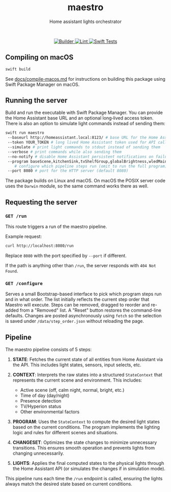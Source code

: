 <div align="center">
<h1>maestro</h1>
Home assistant lights orchestrator
</div>

&nbsp;

<p align="center">
  <a href="https://github.com/lucasfeijo/hass-maestro/actions/workflows/builder.yaml">
    <img alt="Builder" src="https://github.com/lucasfeijo/hass-maestro/actions/workflows/builder.yaml/badge.svg" />
  </a>
  <a href="https://github.com/lucasfeijo/hass-maestro/actions/workflows/lint.yaml">
    <img alt="Lint" src="https://github.com/lucasfeijo/hass-maestro/actions/workflows/lint.yaml/badge.svg" />
  </a>
  <a href="https://github.com/lucasfeijo/hass-maestro/actions/workflows/swift-tests.yaml">
    <img alt="Swift Tests" src="https://github.com/lucasfeijo/hass-maestro/actions/workflows/swift-tests.yaml/badge.svg" />
  </a>
</p>

## Compiling on macOS

```sh
swift build
```

See [docs/compile-macos.md](docs/compile-macos.md) for instructions on building
this package using Swift Package Manager on macOS.

## Running the server

Build and run the executable with Swift Package Manager. You can provide the
Home Assistant base URL and an optional long‑lived access token. There is also
an option to simulate light commands instead of sending them:

```sh
swift run maestro
 --baseurl http://homeassistant.local:8123/ # base URL for the Home Assistant instance. The default is `http://homeassistant.local:8123/`
 --token YOUR_TOKEN # long lived Home Assistant token used for API calls
 --simulate # print light commands to stdout instead of sending them
 --verbose # print commands while also sending them
 --no-notify # disable Home Assistant persistent notifications on failures
 --program baseScene,kitchenSink,tvShelfGroup,globalBrightness,wledMain \
    # configure which pipeline steps run (omit to run the full program)
 --port 8080 # port for the HTTP server (default 8080)
```

The package builds on Linux and macOS. On macOS the POSIX server code uses the
`Darwin` module, so the same command works there as well.

## Requesting the server

### `GET /run`

This route triggers a run of the maestro pipeline.

Example request:

```bash
curl http://localhost:8080/run
```
Replace `8080` with the port specified by `--port` if different.

If the path is anything other than `/run`, the server responds with `404 Not
Found`.

### `GET /configure`

Serves a small Bootstrap-based interface to pick which program steps run and
in what order. The list initially reflects the current step order that Maestro
will execute. Steps can be removed, dragged to reorder and re-added from a
"Removed" list. A "Reset" button restores the command-line defaults. Changes
are posted asynchronously using `fetch` so the selection is saved under
`/data/step_order.json` without reloading the page.

## Pipeline

The maestro pipeline consists of 5 steps:

1. **STATE**: Fetches the current state of all entities from Home Assistant via the API. This includes light states, sensors, input selects, etc.

2. **CONTEXT**: Interprets the raw states into a structured `StateContext` that represents the current scene and environment. This includes:
   - Active scene (off, calm night, normal, bright, etc.)
   - Time of day (day/night)
   - Presence detection
   - TV/Hyperion status
   - Other environmental factors

3. **PROGRAM**: Uses the `StateContext` to compute the desired light states based on the current conditions. The program implements the lighting logic and rules for different scenes and situations.

4. **CHANGESET**: Optimizes the state changes to minimize unnecessary transitions. This ensures smooth operation and prevents lights from changing unnecessarily.

5. **LIGHTS**: Applies the final computed states to the physical lights through the Home Assistant API (or simulates the changes if in simulation mode).

This pipeline runs each time the `/run` endpoint is called, ensuring the lights always match the desired state based on current conditions.
